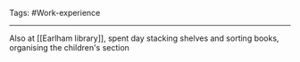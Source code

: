 Tags: #Work-experience 

---
Also at [[Earlham library]], spent day stacking shelves and sorting books, organising the children's section